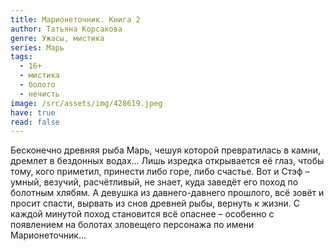 ```yaml
---
title: Марионеточник. Книга 2
author: Татьяна Корсакова
genre: Ужасы, мистика
series: Марь
tags:
  - 16+
  - мистика
  - болото
  - нечисть
image: /src/assets/img/428619.jpeg
have: true
read: false
---
```

Бесконечно древняя рыба Марь, чешуя которой превратилась в камни, дремлет в бездонных водах… Лишь изредка открывается её глаз, чтобы тому, кого приметил, принести либо горе, либо счастье. Вот и Стэф – умный, везучий, расчётливый, не знает, куда заведёт его поход по болотным хлябям. А девушка из давнего-давнего прошлого, всё зовёт и просит спасти, вырвать из снов древней рыбы, вернуть к жизни. С каждой минутой поход становится всё опаснее – особенно с появлением на болотах зловещего персонажа по имени Марионеточник…
